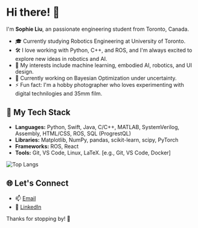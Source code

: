 <!--
**sophlzy3/sophlzy3** is a ✨ _special_ ✨ repository because its `README.md` (this file) appears on your GitHub profile.

Here are some ideas to get you started:
-->

# Hi there! 👋

I'm **Sophie Liu**, an passionate engineering student from Toronto, Canada. 

- 🎓 Currently studying Robotics Engineering at University of Toronto. 
- 🛠️ I love working with Python, C++, and ROS, and I'm always excited to explore new ideas in robotics and AI.
- 🤖 My interests include machine learning, embodied AI, robotics, and UI design. 
- 🔭 Currently working on Bayesian Optimization under uncertainty.
- ⚡ Fun fact: I'm a hobby photographer who loves experimenting with digital technilogies and 35mm film. 
<!--
- 🌱 Currently learning
- ✏️ I write about my work and share insights at [your blog/medium link if you have one].
- 🔭 I’m currently working on ...
- 🌱 I’m currently learning ...
- 👯 I’m looking to collaborate on ...
- 🤔 I’m looking for help with ...
- 💬 Ask me about ...
- 📫 How to reach me: ...
- 😄 Pronouns: ...
- ⚡ Fun fact: ...
-->


## 🔧 My Tech Stack
- **Languages:** Python, Swift, Java, C/C++, MATLAB, SystemVerilog, Assembly, HTML/CSS, ROS, SQL (ProgrestQL)
- **Libraries:** Matplotlib, NumPy, pandas, scikit-learn, scipy, PyTorch
- **Frameworks:** ROS, React <!-- flask-->
- **Tools:** Git, VS Code, Linux, LaTeX. [e.g., Git, VS Code, Docker]
<!--
- **Cloud:** [e.g., AWS, GCP]
-->
![Top Langs](https://github-readme-stats.vercel.app/api/top-langs/?username=sophlzy3&layout=compact&hide_border=true&langs_count=20&theme=algolia&exclude_repo=small-MLE-proj)


<!--
## 📈 GitHub Stats
[![GitHub Streak](https://streak-stats.demolab.com?user=sophlzy3&theme=cobalt&hide_border=true&date_format=M%20j%5B%2C%20Y%5D&hide_longest_streak=true)](https://git.io/streak-stats)
-->


## 🌐 Let's Connect

- 📫 [Email](mailto:sophiezy.liu@mail.utoronto.ca)
- 💼 [LinkedIn](https://linkedin.com/in/sophie-liu-szylzz)
<!-- - 🌟 [Portfolio](https://your-portfolio-link) -->


Thanks for stopping by! 🚀
